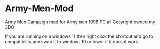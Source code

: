 # Army-Men-Mod
Army Men Campaign mod for Army men 1998 PC
all Copyright owned my 3DO

If you are running on a windows 11 then right click the shortcut and go to compatibility and swap it to windows 10 or lower if it doesnt work.
